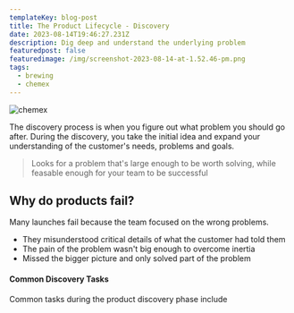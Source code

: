 ```yaml
---
templateKey: blog-post
title: The Product Lifecycle - Discovery
date: 2023-08-14T19:46:27.231Z
description: Dig deep and understand the underlying problem
featuredpost: false
featuredimage: /img/screenshot-2023-08-14-at-1.52.46-pm.png
tags:
  - brewing
  - chemex
---
```

![chemex](/img/screenshot-2023-08-14-at-1.52.46-pm.png)

The discovery process is when you figure out what problem you should go after. During the discovery, you take the initial idea and expand your understanding of the customer's needs, problems and goals.

> L﻿ooks for a problem that's large enough to be worth solving, while feasable enough for your team to be successful 

## Why do products fail?

M﻿any launches fail because the team focused on the wrong problems. 

* They misunderstood critical details of what the customer had told them
* The pain of the problem wasn't big enough to overcome inertia
* M﻿issed the bigger picture and only solved part of the problem

#### C﻿ommon Discovery Tasks

C﻿ommon tasks during the product discovery phase include